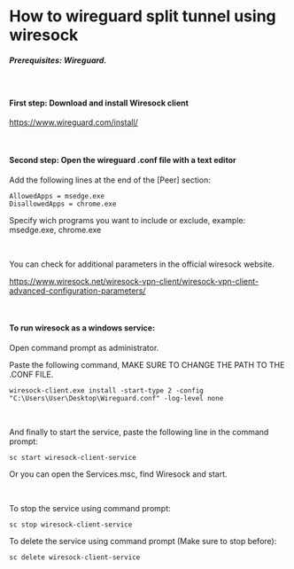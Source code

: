 # How to wireguard split tunnel using wiresock
##### _Prerequisites: Wireguard._ 

&nbsp;

#### First step: Download and install Wiresock client
https://www.wireguard.com/install/

&nbsp;

#### Second step: Open the wireguard .conf file with a text editor
Add the following lines at the end of the [Peer] section:

```
AllowedApps = msedge.exe
DisallowedApps = chrome.exe
```
Specify wich programs you want to include or exclude, example: msedge.exe, chrome.exe

&nbsp;

You can check for additional parameters in the official wiresock website.

https://www.wiresock.net/wiresock-vpn-client/wiresock-vpn-client-advanced-configuration-parameters/

&nbsp;

#### To run wiresock as a windows service:

Open command prompt as administrator.

Paste the following command, MAKE SURE TO CHANGE THE PATH TO THE .CONF FILE.

```
wiresock-client.exe install -start-type 2 -config "C:\Users\User\Desktop\Wireguard.conf" -log-level none
```

&nbsp;

And finally to start the service, paste the following line in the command prompt:
```
sc start wiresock-client-service
```

Or you can open the Services.msc, find Wiresock and start.

&nbsp;

To stop the service using command prompt:
```
sc stop wiresock-client-service
```
To delete the service using command prompt (Make sure to stop before):
```
sc delete wiresock-client-service
```
